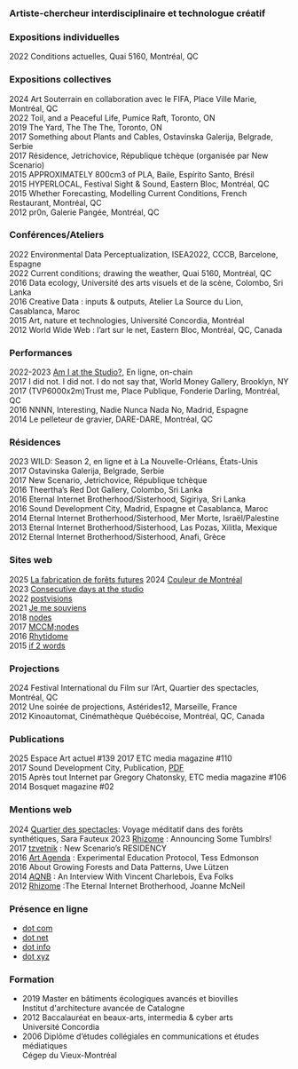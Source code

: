 ### Artiste-chercheur interdisciplinaire et technologue créatif

### Expositions individuelles
2022 Conditions actuelles, Quai 5160, Montréal, QC  
  
### Expositions collectives
2024 Art Souterrain en collaboration avec le FIFA, Place Ville Marie, Montréal, QC  
2022 Toil, and a Peaceful Life, Pumice Raft, Toronto, ON   
2019 The Yard, The The The, Toronto, ON  
2017 Something about Plants and Cables, Ostavinska Galerija, Belgrade, Serbie  
2017 Résidence, Jetrichovice, République tchèque (organisée par New Scenario)  
2015 APPROXIMATELY 800cm3 of PLA, Baile, Espírito Santo, Brésil  
2015 HYPERLOCAL, Festival Sight & Sound, Eastern Bloc, Montréal, QC  
2015 Whether Forecasting, Modelling Current Conditions, French Restaurant, Montréal, QC  
2012 pr0n, Galerie Pangée, Montréal, QC  
  
### Conférences/Ateliers
2022 Environmental Data Perceptualization, ISEA2022, CCCB, Barcelone, Espagne  
2022 Current conditions; drawing the weather, Quai 5160, Montréal, QC  
2016 Data ecology, Université des arts visuels et de la scène, Colombo, Sri Lanka  
2016 Creative Data : inputs & outputs, Atelier La Source du Lion, Casablanca, Maroc  
2015 Art, nature et technologies, Université Concordia, Montréal  
2012 World Wide Web : l’art sur le net, Eastern Bloc, Montréal, QC, Canada  
  
### Performances
2022-2023 [Am I at the Studio?](https://vincent.charlebois.info/am-i/), En ligne, on-chain  
2017 I did not. I did not. I do not say that, World Money Gallery, Brooklyn, NY  
2017 (TVP6000x2m)Trust me, Place Publique, Fonderie Darling, Montréal, QC  
2016 NNNN, Interesting, Nadie Nunca Nada No, Madrid, Espagne  
2014 Le pelleteur de gravier, DARE-DARE, Montréal, QC  
  
### Résidences
2023 WILD: Season 2, en ligne et à La Nouvelle-Orléans, États-Unis  
2017 Ostavinska Galerija, Belgrade, Serbie  
2017 New Scenario, Jetrichovice, République tchèque  
2016 Theertha’s Red Dot Gallery, Colombo, Sri Lanka  
2016 Eternal Internet Brotherhood/Sisterhood, Sigiriya, Sri Lanka  
2016 Sound Development City, Madrid, Espagne et Casablanca, Maroc  
2014 Eternal Internet Brotherhood/Sisterhood, Mer Morte, Israël/Palestine  
2013 Eternal Internet Brotherhood/Sisterhood, Las Pozas, Xilitla, Mexique  
2012 Eternal Internet Brotherhood/Sisterhood, Anafi, Grèce  
  
### Sites web
2025 [La fabrication de forêts futures](https://ffforests.xyz/v)
2024 [Couleur de Montréal](https://vincent.charlebois.info/fr/couleur/)  
2023 [Consecutive days at the studio](https://vincent.charlebois.info/consecutive-days/)  
2022 [postvisions](https://postvis.io)  
2021 [Je me souviens](https://www.couvre-feu.quebec/)  
2018 [nodes](https://vincentcharlebois.net//nodes.html)  
2017 [MCCM;nodes](https://tripledoublev.net)  
2016 [Rhytidome](https://tripledoublev.net/rhytidome)  
2015 [if 2 words](https://tripledoublev.com/scroll)  
  
### Projections
2024 Festival International du Film sur l’Art, Quartier des spectacles, Montréal, QC  
2012 Une soirée de projections, Astérides12, Marseille, France  
2012 Kinoautomat, Cinémathèque Québécoise, Montréal, QC, Canada  
  
### Publications
2025 Espace Art actuel #139
2017 ETC media magazine #110   
2017 Sound Development City, Publication, [PDF](https://charlebois.solutions/pdfs/SDC_2016_Publication-Digital-Charlebois_Vincent.pdf)  
2015 Après tout Internet par Gregory Chatonsky, ETC media magazine #106  
2014 Bosquet magazine #02  
  
### Mentions web
2024 [Quartier des spectacles](https://www.quartierdesspectacles.com/fr/blogue/la-fabrication-de-forets-futures-voyage-meditatif-dans-des-forets-synthetiques): Voyage méditatif dans des forêts synthétiques, Sara Fauteux
2023 [Rhizome](https://rhizome.org/editorial/2023/feb/02/announcing-some-tumblrs/) : Announcing Some Tumblrs!  
2017 [tzvetnik](https://tzvetnik.online/article/new-scenario-s-residency) : New Scenario’s RESIDENCY  
2016 [Art Agenda](https://www.art-agenda.com/criticism/239530/experimental-education-protocol) : Experimental Education Protocol, Tess Edmonson  
2016 About Growing Forests and Data Patterns, Uwe Lützen  
2014 [AQNB](https://www.aqnb.com/2014/03/31/an-interview-with-vincent-charlebois/) : An Interview With Vincent Charlebois, Eva Folks  
2012 [Rhizome](https://rhizome.org/editorial/2012/aug/27/eternal-internet-brotherhood/) :The Eternal Internet Brotherhood, Joanne McNeil  

### Présence en ligne  
- [dot com](https://vincentcharlebois.com)  
- [dot net](https://vincentcharlebois.net)  
- [dot info](https://vincent.charlebois.info/fr)  
- [dot xyz](https://vncnt.xyz)  

### Formation
- 2019 Master en bâtiments écologiques avancés et biovilles  
        Institut d'architecture avancée de Catalogne  
- 2012 Baccalauréat en beaux-arts, intermedia & cyber arts  
        Université Concordia  
- 2006 Diplôme d’études collégiales en communications et études médiatiques  
        Cégep du Vieux-Montréal  
